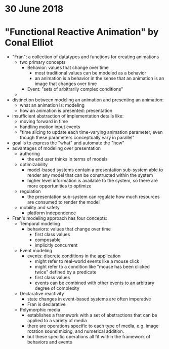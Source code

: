 # 30 June 2018

# "Functional Reactive Animation" by Conal Elliot

- "Fran": a collection of datatypes and functions for creating animations
    - two primary concepts
      - Behavior: values that change over time
        - most traditional values can be modeled as a behavior
        - an animation is a behavior in the sense that an animation is an image
          that changes over time
      - Event: "sets of arbitrarily complex conditions"
    -
- distinction between modeling an animation and presenting an animation:
  - what an animation is: modeling
  - how an animation is presented: presentation
- insufficient abstraction of implementation details like:
  - moving forward in time
  - handling motion input events
  - "time slicing to update each time-varying animation parameter, even though
    these parameters conceptually vary in parallel"
- goal is to express the "what" and automate the "how"
- advantages of modeling over presentation
  - authoring
      - the end user thinks in terms of models
  - optimizability
      - model-based systems contain a presentation sub-system able to render any
        model that can be constructed within the system
      - higher level information is available to the system, so there are more
        opportunities to optimize
  - regulation
      - the presentation sub-system can regulate how much resources are consumed
        to render the model
  - mobility and safety
      - platform independence 
- Fran's modeling approach has four concepts:
  - Temporal modeling
      - behaviors: values that change over time
        - first class values
        - composable
        - implicitly concurrent
  - Event modeling
      - events: discrete conditions in the application
        - might refer to real-world events like a mouse click
        - might refer to a condition like "mouse has been clicked twice" defined
          by a predicate
        - first class values
        - events can be combined with other events to an arbitrary degree of 
          complexity
  - Declarative reactivity
      - state changes in event-based systems are often imperative
      - Fran is declarative
  - Polymorphic media
      - establishes a framework with a set of abstractions that can be applied to
        a variety of media
      - there are operations specific to each type of media, e.g. image rotation
        sound mixing, and numerical addition.
      - but these specific operations all fit within the framework of behaviors
        and events
